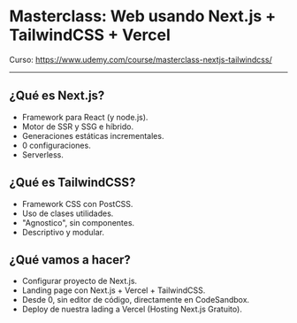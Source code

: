 # Masterclass: Web usando Next.js + TailwindCSS + Vercel

Curso: https://www.udemy.com/course/masterclass-nextjs-tailwindcss/

---

## ¿Qué es Next.js?

- Framework para React (y node.js).
- Motor de SSR y SSG e híbrido.
- Generaciones estáticas incrementales.
- 0 configuraciones.
- Serverless.

## ¿Qué es TailwindCSS?

- Framework CSS con PostCSS.
- Uso de clases utilidades.
- "Agnostico", sin componentes.
- Descriptivo y modular.

## ¿Qué vamos a hacer?

- Configurar proyecto de Next.js.
- Landing page con Next.js + Vercel + TailwindCSS.
- Desde 0, sin editor de código, directamente en CodeSandbox.
- Deploy de nuestra lading a Vercel (Hosting Next.js Gratuito).
